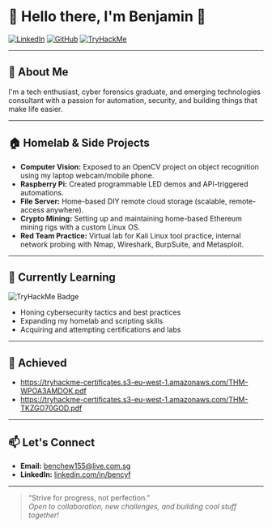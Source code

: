 # 👋 Hello there, I'm Benjamin 👋

[![LinkedIn](https://img.shields.io/badge/-LinkedIn-blue?logo=linkedin&style=flat-square)](https://www.linkedin.com/in/bencyf/)
[![GitHub](https://img.shields.io/badge/-GitHub-black?logo=github&style=flat-square)](https://github.com/AhBenzzz)
[![TryHackMe](https://img.shields.io/badge/-GitHub-black?logo=github&style=flat-square)](https://tryhackme.com/p/SunKyu)

---

## 🚀 About Me

I'm a tech enthusiast, cyber forensics graduate, and emerging technologies consultant with a passion for automation, security, and building things that make life easier.

---

## 🏠 Homelab & Side Projects

- **Computer Vision:** Exposed to an OpenCV project on object recognition using my laptop webcam/mobile phone.
- **Raspberry Pi:** Created programmable LED demos and API-triggered automations.
- **File Server:** Home-based DIY remote cloud storage (scalable, remote-access anywhere).
- **Crypto Mining:** Setting up and maintaining home-based Ethereum mining rigs with a custom Linux OS.
- **Red Team Practice:** Virtual lab for Kali Linux tool practice, internal network probing with Nmap, Wireshark, BurpSuite, and Metasploit.

---

## 🌱 Currently Learning
<!--START_SECTION:tryhackme-->
![TryHackMe Badge](https://tryhackme-badges.s3.amazonaws.com/SunKyu.png?t=1756949174)
<!--END_SECTION:tryhackme-->

- Honing cybersecurity tactics and best practices
- Expanding my homelab and scripting skills
- Acquiring and attempting certifications and labs

---

## 🔖 Achieved
- https://tryhackme-certificates.s3-eu-west-1.amazonaws.com/THM-WPOA3AMDOK.pdf
- https://tryhackme-certificates.s3-eu-west-1.amazonaws.com/THM-TKZGO70GOD.pdf

---

## 📫 Let's Connect

- **Email:** benchew155@live.com.sg
- **LinkedIn:** [linkedin.com/in/bencyf](https://www.linkedin.com/in/bencyf/)

---

> “Strive for progress, not perfection.”  
> *Open to collaboration, new challenges, and building cool stuff together!*
